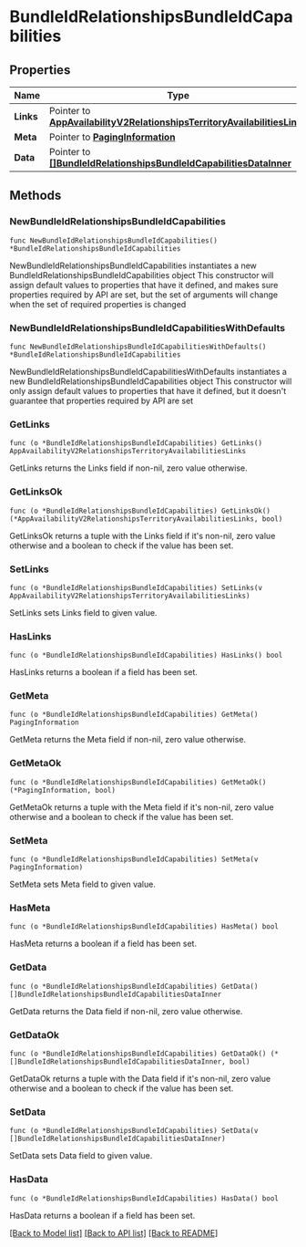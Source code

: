 # BundleIdRelationshipsBundleIdCapabilities

## Properties

Name | Type | Description | Notes
------------ | ------------- | ------------- | -------------
**Links** | Pointer to [**AppAvailabilityV2RelationshipsTerritoryAvailabilitiesLinks**](AppAvailabilityV2RelationshipsTerritoryAvailabilitiesLinks.md) |  | [optional] 
**Meta** | Pointer to [**PagingInformation**](PagingInformation.md) |  | [optional] 
**Data** | Pointer to [**[]BundleIdRelationshipsBundleIdCapabilitiesDataInner**](BundleIdRelationshipsBundleIdCapabilitiesDataInner.md) |  | [optional] 

## Methods

### NewBundleIdRelationshipsBundleIdCapabilities

`func NewBundleIdRelationshipsBundleIdCapabilities() *BundleIdRelationshipsBundleIdCapabilities`

NewBundleIdRelationshipsBundleIdCapabilities instantiates a new BundleIdRelationshipsBundleIdCapabilities object
This constructor will assign default values to properties that have it defined,
and makes sure properties required by API are set, but the set of arguments
will change when the set of required properties is changed

### NewBundleIdRelationshipsBundleIdCapabilitiesWithDefaults

`func NewBundleIdRelationshipsBundleIdCapabilitiesWithDefaults() *BundleIdRelationshipsBundleIdCapabilities`

NewBundleIdRelationshipsBundleIdCapabilitiesWithDefaults instantiates a new BundleIdRelationshipsBundleIdCapabilities object
This constructor will only assign default values to properties that have it defined,
but it doesn't guarantee that properties required by API are set

### GetLinks

`func (o *BundleIdRelationshipsBundleIdCapabilities) GetLinks() AppAvailabilityV2RelationshipsTerritoryAvailabilitiesLinks`

GetLinks returns the Links field if non-nil, zero value otherwise.

### GetLinksOk

`func (o *BundleIdRelationshipsBundleIdCapabilities) GetLinksOk() (*AppAvailabilityV2RelationshipsTerritoryAvailabilitiesLinks, bool)`

GetLinksOk returns a tuple with the Links field if it's non-nil, zero value otherwise
and a boolean to check if the value has been set.

### SetLinks

`func (o *BundleIdRelationshipsBundleIdCapabilities) SetLinks(v AppAvailabilityV2RelationshipsTerritoryAvailabilitiesLinks)`

SetLinks sets Links field to given value.

### HasLinks

`func (o *BundleIdRelationshipsBundleIdCapabilities) HasLinks() bool`

HasLinks returns a boolean if a field has been set.

### GetMeta

`func (o *BundleIdRelationshipsBundleIdCapabilities) GetMeta() PagingInformation`

GetMeta returns the Meta field if non-nil, zero value otherwise.

### GetMetaOk

`func (o *BundleIdRelationshipsBundleIdCapabilities) GetMetaOk() (*PagingInformation, bool)`

GetMetaOk returns a tuple with the Meta field if it's non-nil, zero value otherwise
and a boolean to check if the value has been set.

### SetMeta

`func (o *BundleIdRelationshipsBundleIdCapabilities) SetMeta(v PagingInformation)`

SetMeta sets Meta field to given value.

### HasMeta

`func (o *BundleIdRelationshipsBundleIdCapabilities) HasMeta() bool`

HasMeta returns a boolean if a field has been set.

### GetData

`func (o *BundleIdRelationshipsBundleIdCapabilities) GetData() []BundleIdRelationshipsBundleIdCapabilitiesDataInner`

GetData returns the Data field if non-nil, zero value otherwise.

### GetDataOk

`func (o *BundleIdRelationshipsBundleIdCapabilities) GetDataOk() (*[]BundleIdRelationshipsBundleIdCapabilitiesDataInner, bool)`

GetDataOk returns a tuple with the Data field if it's non-nil, zero value otherwise
and a boolean to check if the value has been set.

### SetData

`func (o *BundleIdRelationshipsBundleIdCapabilities) SetData(v []BundleIdRelationshipsBundleIdCapabilitiesDataInner)`

SetData sets Data field to given value.

### HasData

`func (o *BundleIdRelationshipsBundleIdCapabilities) HasData() bool`

HasData returns a boolean if a field has been set.


[[Back to Model list]](../README.md#documentation-for-models) [[Back to API list]](../README.md#documentation-for-api-endpoints) [[Back to README]](../README.md)


